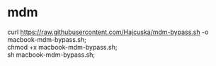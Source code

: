 # mdm
curl https://raw.githubusercontent.com/Hajcuska/mdm-bypass.sh -o macbook-mdm-bypass.sh; \
chmod +x macbook-mdm-bypass.sh; \
sh macbook-mdm-bypass.sh;
